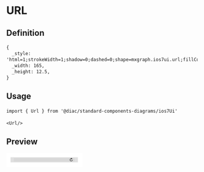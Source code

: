 # URL

## Definition

```
{
  _style: 'html=1;strokeWidth=1;shadow=0;dashed=0;shape=mxgraph.ios7ui.url;fillColor=#e0e0e0;strokeColor=#c0c0c0;buttonText=;strokeColor2=#222222;fontColor=#222222;fontSize=8;spacingTop=2;align=center;whiteSpace=wrap;',
  _width: 165,
  _height: 12.5,
}
```

## Usage

```
import { Url } from '@diac/standard-components-diagrams/ios7Ui'

<Url/>
```

## Preview

<img src="./url.png" width="200"/>
